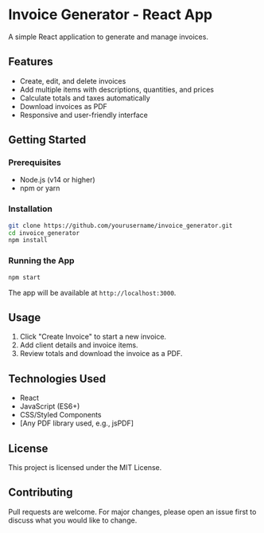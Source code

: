 # Invoice Generator - React App

A simple React application to generate and manage invoices.

## Features

- Create, edit, and delete invoices
- Add multiple items with descriptions, quantities, and prices
- Calculate totals and taxes automatically
- Download invoices as PDF
- Responsive and user-friendly interface

## Getting Started

### Prerequisites

- Node.js (v14 or higher)
- npm or yarn

### Installation

```bash
git clone https://github.com/yourusername/invoice_generator.git
cd invoice_generator
npm install
```

### Running the App

```bash
npm start
```

The app will be available at `http://localhost:3000`.

## Usage

1. Click "Create Invoice" to start a new invoice.
2. Add client details and invoice items.
3. Review totals and download the invoice as a PDF.

## Technologies Used

- React
- JavaScript (ES6+)
- CSS/Styled Components
- [Any PDF library used, e.g., jsPDF]

## License

This project is licensed under the MIT License.

## Contributing

Pull requests are welcome. For major changes, please open an issue first to discuss what you would like to change.

